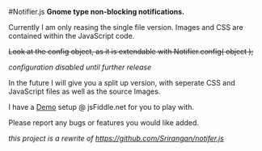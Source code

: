 #Notifier.js
**Gnome type non-blocking notifications.**

Currently I am only reasing the single file version. Images and CSS are contained within the JavaScript code. 

<strike>Look at the config object, as it is extendable with Notifier.config( object );</strike>

*configuration disabled until further release*

In the future I will give you a split up version, with seperate CSS and JavaScript files as well as the source Images.

I have a [Demo](http://jsfiddle.net/rlemon/EVWxr/1/) setup @ jsFiddle.net for you to play with.

Please report any bugs or features you would like added.

*this project is a rewrite of https://github.com/Srirangan/notifer.js*
